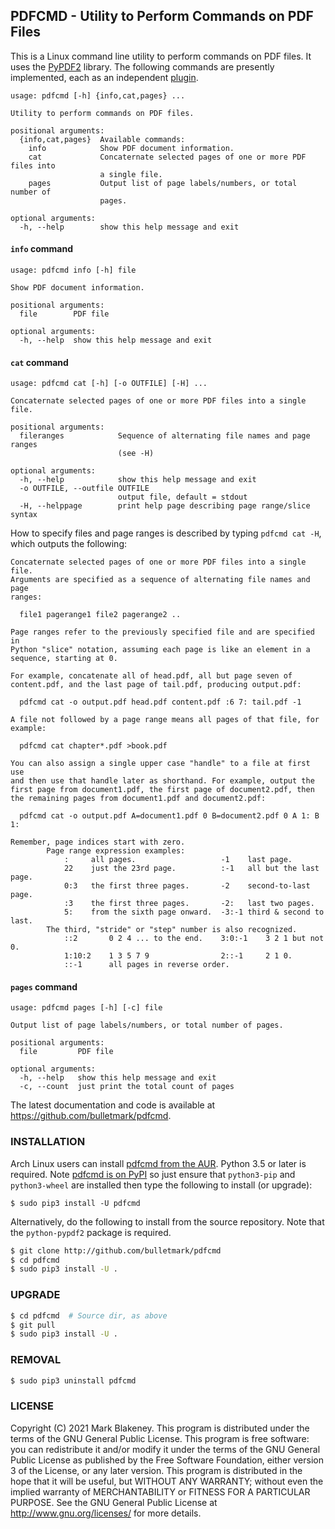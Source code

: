 ## PDFCMD - Utility to Perform Commands on PDF Files

This is a Linux command line utility to perform commands on PDF files.
It uses the [PyPDF2](https://github.com/mstamy2/PyPDF2) library. The
following commands are presently implemented, each as an independent
[plugin](pdfcmd/commands).

```
usage: pdfcmd [-h] {info,cat,pages} ...

Utility to perform commands on PDF files.

positional arguments:
  {info,cat,pages}  Available commands:
    info            Show PDF document information.
    cat             Concaternate selected pages of one or more PDF files into
                    a single file.
    pages           Output list of page labels/numbers, or total number of
                    pages.

optional arguments:
  -h, --help        show this help message and exit
```

#### `info` command
```
usage: pdfcmd info [-h] file

Show PDF document information.

positional arguments:
  file        PDF file

optional arguments:
  -h, --help  show this help message and exit
```

#### `cat` command
```
usage: pdfcmd cat [-h] [-o OUTFILE] [-H] ...

Concaternate selected pages of one or more PDF files into a single file.

positional arguments:
  fileranges            Sequence of alternating file names and page ranges
                        (see -H)

optional arguments:
  -h, --help            show this help message and exit
  -o OUTFILE, --outfile OUTFILE
                        output file, default = stdout
  -H, --helppage        print help page describing page range/slice syntax
```

How to specify files and page ranges is described by typing `pdfcmd
cat -H`, which outputs the following:

```
Concaternate selected pages of one or more PDF files into a single file.
Arguments are specified as a sequence of alternating file names and page
ranges:

  file1 pagerange1 file2 pagerange2 ..

Page ranges refer to the previously specified file and are specified in
Python "slice" notation, assuming each page is like an element in a
sequence, starting at 0.

For example, concatenate all of head.pdf, all but page seven of
content.pdf, and the last page of tail.pdf, producing output.pdf:

  pdfcmd cat -o output.pdf head.pdf content.pdf :6 7: tail.pdf -1

A file not followed by a page range means all pages of that file, for
example:

  pdfcmd cat chapter*.pdf >book.pdf

You can also assign a single upper case "handle" to a file at first use
and then use that handle later as shorthand. For example, output the
first page from document1.pdf, the first page of document2.pdf, then
the remaining pages from document1.pdf and document2.pdf:

  pdfcmd cat -o output.pdf A=document1.pdf 0 B=document2.pdf 0 A 1: B 1:

Remember, page indices start with zero.
        Page range expression examples:
            :     all pages.                   -1    last page.
            22    just the 23rd page.          :-1   all but the last page.
            0:3   the first three pages.       -2    second-to-last page.
            :3    the first three pages.       -2:   last two pages.
            5:    from the sixth page onward.  -3:-1 third & second to last.
        The third, "stride" or "step" number is also recognized.
            ::2       0 2 4 ... to the end.    3:0:-1    3 2 1 but not 0.
            1:10:2    1 3 5 7 9                2::-1     2 1 0.
            ::-1      all pages in reverse order.
```

#### `pages` command
```
usage: pdfcmd pages [-h] [-c] file

Output list of page labels/numbers, or total number of pages.

positional arguments:
  file         PDF file

optional arguments:
  -h, --help   show this help message and exit
  -c, --count  just print the total count of pages
```

The latest documentation and code is available at
https://github.com/bulletmark/pdfcmd.

### INSTALLATION

Arch Linux users can install [pdfcmd from the
AUR](https://aur.archlinux.org/packages/pdfcmd).
Python 3.5 or later is required. Note [pdfcmd is on
PyPI](https://pypi.org/project/pdfcmd/) so just ensure that
`python3-pip` and `python3-wheel` are installed then type the following
to install (or upgrade):

```
$ sudo pip3 install -U pdfcmd
```

Alternatively, do the following to install from the source repository.
Note that the `python-pypdf2` package is required.

```sh
$ git clone http://github.com/bulletmark/pdfcmd
$ cd pdfcmd
$ sudo pip3 install -U .
```

### UPGRADE

```sh
$ cd pdfcmd  # Source dir, as above
$ git pull
$ sudo pip3 install -U .
```

### REMOVAL

```sh
$ sudo pip3 uninstall pdfcmd
```

### LICENSE

Copyright (C) 2021 Mark Blakeney. This program is distributed under the
terms of the GNU General Public License.
This program is free software: you can redistribute it and/or modify it
under the terms of the GNU General Public License as published by the
Free Software Foundation, either version 3 of the License, or any later
version.
This program is distributed in the hope that it will be useful, but
WITHOUT ANY WARRANTY; without even the implied warranty of
MERCHANTABILITY or FITNESS FOR A PARTICULAR PURPOSE. See the GNU General
Public License at <http://www.gnu.org/licenses/> for more details.

<!-- vim: se ai syn=markdown: -->
